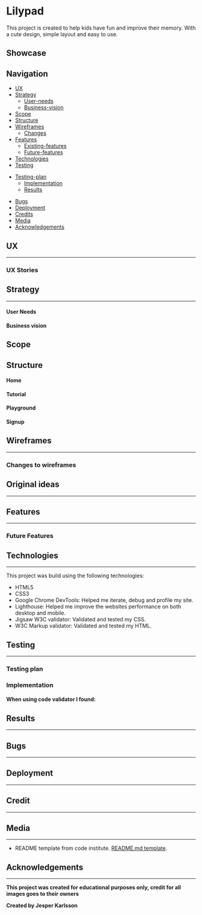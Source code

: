 # Lilypad

This project is created to help kids have fun and improve their memory. 
With a cute design, simple layout and easy to use.

## Showcase


## Navigation

* [UX](#ux)
* [Strategy](#strategy)
    + [User-needs](#user-needs)
    + [Business-vision](#business-vision)
* [Scope](#scope)
* [Structure](#structure)
* [Wireframes](#wireframes)
  + [Changes](#changes-to-wireframes)
* [Features](#features)
    + [Existing-features](#existing-features)
    + [Future-features](#futere-features)
* [Technologies](#technologies)
* [Testing](#testing)
+ [Testing-plan](#testing-plan)
  + [Implementation](#implementation)
  + [Results](#results)
* [Bugs](#bugs)
* [Deployment](#deployment)
* [Credits](#credits)
* [Media](#media)
* [Acknowledgements](#acknowledgements)

## UX
<hr>

### UX Stories

## Strategy
<hr>

#### User Needs


#### Business vision

## Scope

## Structure

#### Home

#### Tutorial

#### Playground

#### Signup

## Wireframes
<hr>

### Changes to wireframes

## Original ideas
<hr>

## Features
<hr>

### Future Features

## Technologies
<hr>
This project was build using the following technologies:

* HTML5
* CSS3
* Google Chrome DevTools: Helped me iterate, debug and profile my site.
* Lighthouse: Helped me improve the websites performance on both desktop and mobile.
* Jigsaw W3C validator: Validated and tested my CSS.
* W3C Markup validator: Validated and tested my HTML.

## Testing
<hr>

### Testing plan

### Implementation

#### When using code validator I found:

## Results
<hr>

## Bugs
<hr>

## Deployment
<hr>

## Credit
<hr>

## Media
<hr>

* README template from code institute. [README.md template](https://github.com/Code-Institute-Solutions/readme-template).

## Acknowledgements
<hr>

**This project was created for educational purposes only, credit for all images goes to their owners**

**Created by Jesper Karlsson**